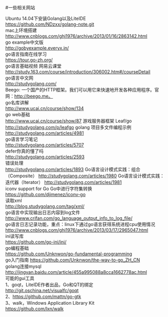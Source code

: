 #一些相关网站

Ubuntu 14.04下安装Golang以及LiteIDE  
https://github.com/NDzxx/golang-note.git  
mac上环境搭建  
http://www.cnblogs.com/ghj1976/archive/2013/01/16/2863142.html  
go example中文版  
http://gobyexample.everyx.in/   
go语言指南在线学习   
https://tour.go-zh.org/   
go语言基础视频 网易云课堂  
http://study.163.com/course/introduction/306002.htm#/courseDetail  
go语言中文网  
http://studygolang.com/  
Beego: 一个国产的HTTP框架。我们可以用它来快速地开发各种应用程序。官网：http://beego.me。  
go名库讲解  
http://www.ucai.cn/course/show/134  
go web基础  
http://www.ucai.cn/course/show/87
游戏服务器框架 Leaf/go
http://studygolang.com/p/leafgo
golang 项目多文件编程示例  
http://studygolang.com/articles/4981  
go语言学习笔记  
http://studygolang.com/articles/5707  
defer你真的懂了吗  
http://studygolang.com/articles/2593  
错误处理  
http://studygolang.com/articles/1893
Go语言设计模式实践：组合（Composite）
http://studygolang.com/articles/1980
Go语言设计模式实践：迭代器（Iterator）
http://studygolang.com/articles/1981  
iconv support for Go Go中进行字符集转换   
https://github.com/djimenez/iconv-go  
读取xml  
http://blog.studygolang.com/tag/xml/  
go语言中实现输出日志内容到log文件  
http://www.crifan.com/go_language_output_info_to_log_file/  
go语言日志记录功能，重点：linux下通过go语言获得系统进程cpu使用情况   
http://www.cnblogs.com/ghj1976/archive/2013/03/17/2965047.html  
ini读写库  
https://github.com/go-ini/ini/   
go编程基础   
https://github.com/Unknwon/go-fundamental-programming  
go入门指南
https://github.com/Unknwon/the-way-to-go_ZH_CN  
golang连接mysql  
http://jingyan.baidu.com/article/455a995088a8cca1662778ac.html  
可能的gui工具  
1、goqt，LiteIDE作者出品，Go和QT的绑定   
http://git.oschina.net/visualfc/goqt  
2、https://github.com/mattn/go-gtk     
3、walk，Windows Application Library Kit  
https://github.com/lxn/walk 
